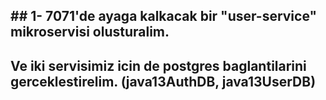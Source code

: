 ## ## 1- 7071'de ayaga kalkacak bir "user-service" mikroservisi olusturalim.
## Ve iki servisimiz icin de postgres baglantilarini gerceklestirelim. (java13AuthDB, java13UserDB)